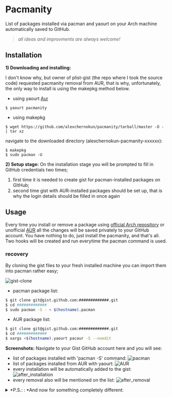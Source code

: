 # Pacmanity
List of packages installed via pacman and yaourt on your Arch machine automatically saved to GitHub.
> *all ideas and improvments are always welcome!*


## Installation

**1) Downloading and installing:**

I don't know why, but owner of plist-gist (the repo where I took the source code) requested pacmanity removal from AUR, that is why, unfortunately, the only way to install is using the makepkg method below.
- using yaourt [Aur](https://aur.archlinux.org/packages/pacmanity/)
```
$ yaourt pacmanity
```

- using makepkg
```
$ wget https://github.com/alexchernokun/pacmanity/tarball/master -O - | tar xz
```

navigate to the downloaded directory (alexchernokun-pacmanity-xxxxxx):

```
$ makepkg
$ sudo pacman -U
```

**2) Setup stage:**
On the installation stage you will be prompted to fill in GitHub credentials two times;
1) first time it is needed to create gist for pacman-installed packages on GItHub;
2) second time gist with AUR-installed packages should be set up, that is why the login details should be filled in once again


## Usage

Every time you install or remove a package using [official Arch repository](https://www.archlinux.org/packages/) or unofficial [AUR](https://aur.archlinux.org/) all the changes will be saved privately to your GitHub account.
You have nothing to do, just install the pacmanity, and that's all.
Two hooks will be created and run everytime the pacman command is used.

### recovery

By cloning the gist files to your fresh installed machine you can import them into pacman rather easy;

![gist-clone](https://image.prntscr.com/image/ObTqDXicRk6a9h7alSIVMw.png)

* pacman package list:

```bash
$ git clone git@gist.github.com:#############.git
$ cd #############
$ sudo pacman -S - < $(hostname).pacman
```

* AUR package list:

```bash
$ git clone git@gist.github.com:#############.git
$ cd #############
$ xargs <$(hostname).yaourt pacaur -S --noedit
```

**Screenshots:**
Navigate to your Gist GitHub account here and you will see:
- list of packages installed with 'pacman -S' command:
![pacman](http://image.prntscr.com/image/cf15521e7b794acdb37b2a8bc5e4455c.png)
- list of packages installed from AUR with yaourt:
![AUR](http://image.prntscr.com/image/d5bb89e7020d4b18a236d94adf3eb32f.png)
- every installation will be automatically added to the gist:
![after_installation](http://image.prntscr.com/image/65eeb152529e4b1dbab78de777074679.png)
- every removal also will be mentioned on the list:
![after_removal](http://image.prntscr.com/image/3d945ff4d17e460a99dd1382cfb8689d.png)

<details>
  <summary>*P.S.: : *And now for something completely different:</summary>
    ![bachmanity](https://pbs.twimg.com/media/Cjegi2dVAAEOU2n.jpg)
</details>
